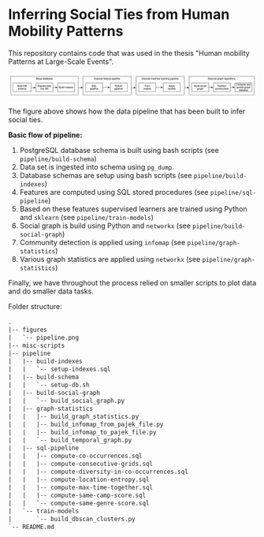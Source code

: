 # Inferring Social Ties from Human Mobility Patterns
This repository contains code that was used in the thesis "Human mobility Patterns at Large-Scale Events".


![Alt text](/figures/pipeline.png?raw=true "Optional Title")

The figure above shows how the data pipeline that has been built to infer social ties.

**Basic flow of pipeline:** <br>
1. PostgreSQL database schema is built using bash scripts (see `pipeline/build-schema`)  
2. Data set is ingested into schema using `pg_dump`.  
3. Database schemas are setup using bash scripts (see `pipeline/build-indexes`)  
4. Features are computed using SQL stored procedures (see `pipeline/sql-pipeline`)  
5. Based on these features supervised learners are trained using Python and `sklearn` (see `pipeline/train-models`)  
6. Social graph is build using Python and `networkx` (see `pipeline/build-social-graph`)  
7. Community detection is applied using `infomap` (see `pipeline/graph-statistics`)  
8. Various graph statistics are applied using `networkx` (see `pipeline/graph-statistics`)  
 
Finally, we have throughout the process relied on smaller scripts to plot data and do smaller data tasks.

Folder structure:

```
.
|-- figures
|   `-- pipeline.png
|-- misc-scripts
|-- pipeline
|   |-- build-indexes
|   |   `-- setup-indexes.sql
|   |-- build-schema
|   |   `-- setup-db.sh
|   |-- build-social-graph
|   |   `-- build_social_graph.py
|   |-- graph-statistics
|   |   |-- build_graph_statistics.py
|   |   |-- build_infomap_from_pajek_file.py
|   |   |-- build_infomap_to_pajek_file.py
|   |   `-- build_temporal_graph.py
|   |-- sql-pipeline
|   |   |-- compute-co-occurrences.sql
|   |   |-- compute-consecutive-grids.sql
|   |   |-- compute-diversity-in-co-occurrences.sql
|   |   |-- compute-location-entropy.sql
|   |   |-- compute-max-time-together.sql
|   |   |-- compute-same-camp-score.sql
|   |   `-- compute-same-genre-score.sql
|   `-- train-models
|       `-- build_dbscan_clusters.py
`-- README.md
```